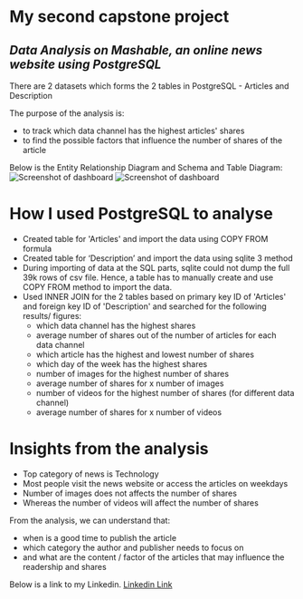 # My second capstone project
## *Data Analysis on Mashable, an online news website using PostgreSQL*

There are 2 datasets which forms the 2 tables in PostgreSQL - Articles and Description

The purpose of the analysis is:
- to track which data channel has the highest articles' shares
- to find the possible factors that influence the number of shares of the article

Below is the Entity Relationship Diagram and Schema and Table Diagram:
![Screenshot of dashboard](https://i.imgur.com/Hx4CvnT.png)
![Screenshot of dashboard](https://i.imgur.com/mSZBkZt.png)
# How I used PostgreSQL to analyse
- Created table for 'Articles' and import the data using COPY FROM formula
- Created table for ‘Description’ and import the data using sqlite 3 method
- During importing of data at the SQL parts, sqlite could not dump the full 39k rows of csv file. Hence, a table has to manually create and use COPY FROM method to import the data.
- Used INNER JOIN for the 2 tables based on primary key ID of 'Articles' and foreign key ID of 'Description' and searched for the following results/ figures:
    - which data channel has the highest shares
    - average number of shares out of the number of articles for each data channel
    - which article has the highest and lowest number of shares
    - which day of the week has the highest shares
    - number of images for the highest number of shares 
    - average number of shares for x number of images
    - number of videos for the highest number of shares (for different data channel)
    - average number of shares for x number of videos

# Insights from the analysis
- Top category of news is Technology
- Most people visit the news website or access the articles on weekdays
- Number of images does not affects the number of shares
- Whereas the number of videos will affect the number of shares 

From the analysis, we can understand that:
- when is a good time to publish the article
- which category the author and publisher needs to focus on
- and what are the content / factor of the articles that may influence the readership and shares

Below is a link to my Linkedin.
[Linkedin Link]( www.linkedin.com/in/karen-ang-44776170)















   
